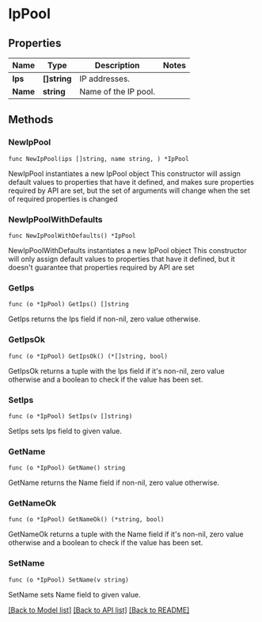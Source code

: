# IpPool

## Properties

Name | Type | Description | Notes
------------ | ------------- | ------------- | -------------
**Ips** | **[]string** | IP addresses. | 
**Name** | **string** | Name of the IP pool. | 

## Methods

### NewIpPool

`func NewIpPool(ips []string, name string, ) *IpPool`

NewIpPool instantiates a new IpPool object
This constructor will assign default values to properties that have it defined,
and makes sure properties required by API are set, but the set of arguments
will change when the set of required properties is changed

### NewIpPoolWithDefaults

`func NewIpPoolWithDefaults() *IpPool`

NewIpPoolWithDefaults instantiates a new IpPool object
This constructor will only assign default values to properties that have it defined,
but it doesn't guarantee that properties required by API are set

### GetIps

`func (o *IpPool) GetIps() []string`

GetIps returns the Ips field if non-nil, zero value otherwise.

### GetIpsOk

`func (o *IpPool) GetIpsOk() (*[]string, bool)`

GetIpsOk returns a tuple with the Ips field if it's non-nil, zero value otherwise
and a boolean to check if the value has been set.

### SetIps

`func (o *IpPool) SetIps(v []string)`

SetIps sets Ips field to given value.


### GetName

`func (o *IpPool) GetName() string`

GetName returns the Name field if non-nil, zero value otherwise.

### GetNameOk

`func (o *IpPool) GetNameOk() (*string, bool)`

GetNameOk returns a tuple with the Name field if it's non-nil, zero value otherwise
and a boolean to check if the value has been set.

### SetName

`func (o *IpPool) SetName(v string)`

SetName sets Name field to given value.



[[Back to Model list]](../README.md#documentation-for-models) [[Back to API list]](../README.md#documentation-for-api-endpoints) [[Back to README]](../README.md)


